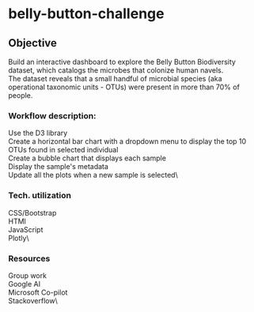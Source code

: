 # belly-button-challenge

## Objective
Build an interactive dashboard to explore the Belly Button Biodiversity dataset, which catalogs the microbes that colonize human navels.\
The dataset reveals that a small handful of microbial species (aka operational taxonomic units - OTUs) were present in more than 70% of people.

### Workflow description:
Use the D3 library\
Create a horizontal bar chart with a dropdown menu to display the top 10 OTUs found in selected individual\
Create a bubble chart that displays each sample\
Display the sample's metadata\
Update all the plots when a new sample is selected\

### Tech. utilization
CSS/Bootstrap\
HTMl\
JavaScript\
Plotly\

### Resources
Group work\
Google AI\
Microsoft Co-pilot\
Stackoverflow\
